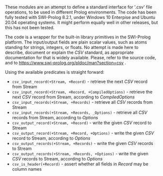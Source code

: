 These modules are an attempt to define a standard interface for '.csv' file operations, to be used in different Prolog environments. The code has been fully tested with SWI-Prolog 8.2.1, under Windows 10 Enterpise and Ubuntu 20.04 operating systems. It might perform equally well in other releases, but this has not been tested.

The code is a wrapper for the built-in library primitives in the SWI-Prolog platform. The input/output fields are plain scalar values, such as atoms standing for strings, integers, or floats. No attempt is made here to describe, document or explain the *CSV* standard, as appropriate documentation for that is widely available. Please, refer to the source code, and to https://www.swi-prolog.org/pldoc/man?section=csv .

Using the available predicates is straight forward:

- `csv_input_record(+Stream, +Record)` - retrieve the next *CSV* record from Stream  
- `csv_input_record(+Stream, +Record, +CompiledOptions)` - retrieve the next *CSV* record from Stream, according to *CompiledOptions*  
- `csv_input_records(+Stream, +Records)` - retrieve all *CSV* records from Stream  
- `csv_input_records(+Stream, +Records, _Options)` - retrieve all *CSV* records from Stream, according to *Options*  
- `csv_output_record(+Stream, +Record)` - write the given *CSV* record to Stream  
- `csv_output_record(+Stream, +Record, +Options)` - write the given *CSV* record to Stream, according to *Options*  
- `csv_output_records(+Stream, +Records)` - write the given *CSV* records to Stream  
- `csv_output_records(+Stream, +Records, +Options)` - write the given *CSV* records to Stream, according to *Options*  
- `csv_is_header(+Record)` - assert whether all fields in *Record* may be column names  

